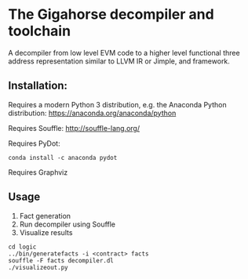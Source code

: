 # The Gigahorse decompiler and toolchain
A decompiler from low level EVM code to a higher level functional three address representation similar to LLVM IR or Jimple, and framework.


## Installation:

Requires a modern Python 3 distribution, e.g. the Anaconda Python distribution: https://anaconda.org/anaconda/python

Requires Souffle: http://souffle-lang.org/

Requires PyDot:
```
conda install -c anaconda pydot
```

Requires Graphviz

## Usage
1. Fact generation
2. Run decompiler using Souffle
3. Visualize results


```
cd logic
../bin/generatefacts -i <contract> facts
souffle -F facts decompiler.dl
./visualizeout.py
```


